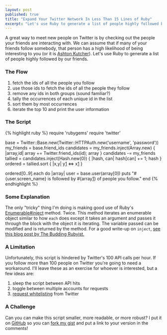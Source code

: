 ```yaml
---
layout: post
published: true
title: "Expand Your Twitter Network In Less Than 15 Lines of Ruby"
excerpt: "Let's use Ruby to generate a list of people highly followed by our friends."
---
```


A great way to meet new people on Twitter is by checking out the people your friends are interacting with. We can assume that if many of your friends follow somebody, that person has a high likelihood of being interesting to you (or it is [Ashton Kutcher][1]). Let's use Ruby to generate a list of people highly followed by our friends.

### The Flow

1. fetch the ids of all the people you follow
2. use those ids to fetch the ids of all the people they follow
3. remove any ids in both groups (sound familiar?)
4. tally the occurrences of each unique id in the list
5. sort them by most occurrences
6. iterate the top 10 and print the user information

### The Script

{% highlight ruby %}
require 'rubygems'
require 'twitter'

base        = Twitter::Base.new(Twitter::HTTPAuth.new('username', 'password'))
my_friends  = base.friend_ids
candidates  = my_friends.inject(Array.new) { |array,id| array += Twitter.friend_ids(id); array }
candidates -= my_friends
tallied     = candidates.inject(Hash.new(0)) { |hash, can| hash[can] += 1; hash }
ordered     = tallied.sort { |x,y| y[1] <=> x[1] }

ordered[0..9].each do |array|
  user = base.user(array[0])
  puts "#{user.screen_name} is followed by #{array[1]} of people you follow."
end
{% endhighlight %}

### Some Explanation

The only "tricky" thing I'm doing is making good use of Ruby's [Enumerable#inject][2] method. Twice. This method iterates an enumerable object similar to how `each` does except it takes an argument and passes it through the block with the object it is iterating. The variable passed can be modified and is returned by the method. For a good write-up on `inject`, [see this blog post by The Budding Rubyist.][3]

### A Limitation

Unfortunately, this script is hindered by Twitter's 100 API calls per hour. If you follow more than 100 people on Twitter you're going to need a workaround. I'll leave these as an exercise for whoever is interested, but a few ideas are:

1. sleep the script between API hits
2. toggle between multiple accounts for requests
3. [request whitelisting][4] from Twitter

### A Challenge

Can you can make this script smaller, more readable, or more robust? I put it on [GitHub][5] so you can [fork my gist][6] and put a link to your version in the comments!


[1]: http://twitter.com/aplusk
[2]: http://www.ruby-doc.org/core/classes/Enumerable.html#M003171
[3]: http://buddingrubyist.com/2008/02/05/why-i-like-to-inject/
[4]: http://twitter.com/help/request_whitelisting
[5]: http://github.com
[6]: http://gist.github.com/113270
